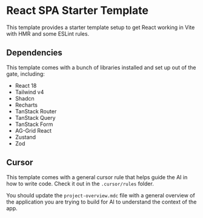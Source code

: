 # React SPA Starter Template

This template provides a starter template setup to get React working in Vite with HMR and some ESLint rules.

## Dependencies

This template comes with a bunch of libraries installed and set up out of the gate, including:

- React 18
- Tailwind v4
- Shadcn
- Recharts
- TanStack Router
- TanStack Query
- TanStack Form
- AG-Grid React
- Zustand
- Zod

## Cursor

This template comes with a general cursor rule that helps guide the AI in how to write code. Check it out in the `.cursor/rules` folder.

You should update the `project-overview.mdc` file with a general overview of the application you are trying to build for AI to understand the context of the app.
